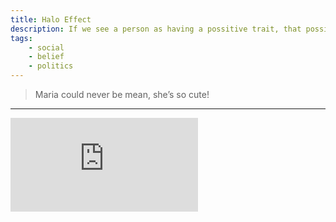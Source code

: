 ```yaml
---
title: Halo Effect
description: If we see a person as having a possitive trait, that possitive impression will spill over into their other traits.
tags: 
    - social
    - belief
    - politics
---
```


> Maria could never be mean, she’s so cute!

---

<iframe class="w-full aspect-video" src="https://www.youtube.com/embed/kpjeMaOirvg" title="YouTube video player" frameborder="0" allow="accelerometer; autoplay; clipboard-write; encrypted-media; gyroscope; picture-in-picture" allowfullscreen></iframe>
